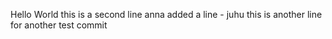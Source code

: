 Hello World
this is a second line
anna added a line - juhu
this is another line for another test commit
